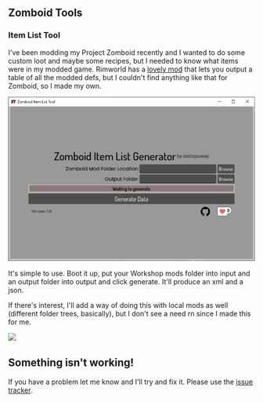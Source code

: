 ## Zomboid Tools
### Item List Tool
I've been modding my Project Zomboid recently and I wanted to do some custom loot and maybe some recipes, but I needed to know what items were in my modded game. Rimworld has a [lovely mod](https://steamcommunity.com/sharedfiles/filedetails/?id=2811310482) that lets you output a table of all the modded defs, but I couldn't find anything like that for Zomboid, so I made my own.
 
![An image of the tool](https://github.com/sixstepsaway/Zomboid-Tools/blob/main/ItemListTool.png?raw=true)

It's simple to use. Boot it up, put your Workshop mods folder into input and an output folder into output and click generate. It'll produce an xml and a json.

If there's interest, I'll add a way of doing this with local mods as well (different folder trees, basically), but I don't see a need rn since I made this for me.

  [![](https://storage.ko-fi.com/cdn/kofi3.png)
](http://ko-fi.com/sixstepsaway)

## Something isn't working!

If you have a problem let me know and I'll try and fix it. Please use the [issue tracker](https://github.com/sixstepsaway/Zomboid-Tools/issues).
